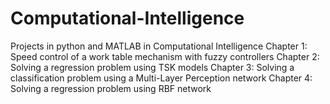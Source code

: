 # Computational-Intelligence
Projects in python and MATLAB in Computational Intelligence 
Chapter 1: Speed control of a work table mechanism with fuzzy controllers 
Chapter 2: Solving a regression problem using TSK models 
Chapter 3: Solving a classification problem using a Multi-Layer Perception network 
Chapter 4: Solving a regression problem using RBF network 
